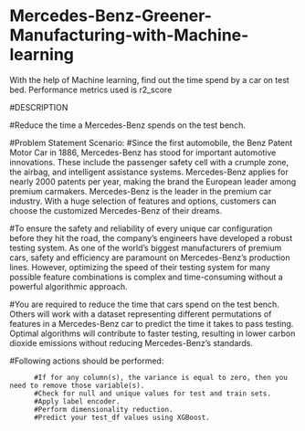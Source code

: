 # Mercedes-Benz-Greener-Manufacturing-with-Machine-learning
With the help of Machine learning, find out the time spend by a car on test bed. Performance metrics used is r2\_score


#DESCRIPTION

#Reduce the time a Mercedes-Benz spends on the test bench.

#Problem Statement Scenario:
#Since the first automobile, the Benz Patent Motor Car in 1886, Mercedes-Benz has stood for important automotive innovations. These include the passenger safety cell with a crumple zone, the airbag, and intelligent assistance systems. Mercedes-Benz applies for nearly 2000 patents per year, making the brand the European leader among premium carmakers. Mercedes-Benz is the leader in the premium car industry. With a huge selection of features and options, customers can choose the customized Mercedes-Benz of their dreams.

#To ensure the safety and reliability of every unique car configuration before they hit the road, the company’s engineers have developed a robust testing system. As one of the world’s biggest manufacturers of premium cars, safety and efficiency are paramount on Mercedes-Benz’s production lines. However, optimizing the speed of their testing system for many possible feature combinations is complex and time-consuming without a powerful algorithmic approach.

#You are required to reduce the time that cars spend on the test bench. Others will work with a dataset representing different permutations of features in a Mercedes-Benz car to predict the time it takes to pass testing. Optimal algorithms will contribute to faster testing, resulting in lower carbon dioxide emissions without reducing Mercedes-Benz’s standards.

#Following actions should be performed:

          #If for any column(s), the variance is equal to zero, then you need to remove those variable(s).
          #Check for null and unique values for test and train sets.
          #Apply label encoder.
          #Perform dimensionality reduction.
          #Predict your test_df values using XGBoost.
